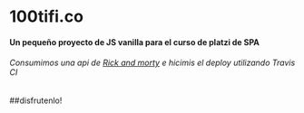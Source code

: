 # 100tifi.co

#### Un pequeño proyecto de JS vanilla para el curso de platzi de SPA

###### Consumimos una api de [Rick and morty](https://rickandmortyapi.com/) e hicimis el deploy utilizando Travis CI

##disfrutenlo!
